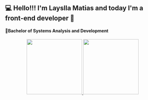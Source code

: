 ## 💻 Hello!!! I'm Layslla Matias and today I'm a front-end developer 👋
#### 📒Bachelor of Systems Analysis and Development

<div align="center">
  <a href="https://github.com/laynm">
  <img height="180em" src="https://github-readme-stats.vercel.app/api?username=laynm&show_icons=true&theme=tokyonight&include_all_commits=true&count_private=true"/>
  <img height="180em" src="https://github-readme-stats.vercel.app/api/top-langs/?username=laynm&layout=compact&langs_count=7&theme=tokyonight"/>
</div>
